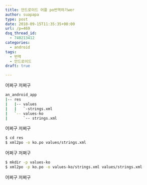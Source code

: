 ```yaml
---
title: 안드로이드 어플 po번역하기wer
author: suapapa
type: post
date: 2010-09-15T11:35:35+00:00
url: /p=469
dsq_thread_id:
  - 740213412
categories:
  - android
tags:
  - 번역
  - 안드로이드
draft: true

---
```

어쩌구 저쩌구

```bash
an_android_app
|-- res
|   |-- values
|   |   `-strings.xml
|   `-- values-ko
|       `-- strings.xml

```

어쩌구 저쩌구

```bash
$ cd res
$ xml2po -o ko.po values/strings.xml

```

어쩌구 저쩌구

```bash
$ mkdir -p values-ko
$ xml2po -p ko.po -o values-ko/strings.xml values/strings.xml

```

어쩌구 저쩌구